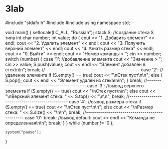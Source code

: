 # 3lab

#include "stdafx.h"
#include <iostream>
#include <stack>
using namespace std;

void main()
{
	setlocale(LC_ALL, "Russian");
	stack <int> S; //создание стека S типа int
	char number; int value;
	do
	{
		cout << "1. Добавить элемент" << endl;
		cout << "2. Удалить элемент" << endl;
		cout << "3. Получить верхний элемент" << endl;
		cout << "4. Узнать размер стека" << endl;
		cout << "0. Выйти" << endl;
		cout << "Номер команды > "; cin >> number;
		switch (number)
		{
		case '1': //добавление элемента
			cout << "Значение > "; cin >> value;
			S.push(value); cout << endl << "Элемент добавлен в стек\n\n";
			break;
			//-----------------------------------------------
		case '2': //удаление элемента
			if (S.empty() == true) cout << "\nСтек пуст\n\n";
			else
			{
				S.pop(); cout << endl << "Элемент удален из стека\n\n";
			} break;
			//-----------------------------------------------
		case '3': //вывод верхнего элемента
			if (S.empty() == true) cout << "\nСтек пуст\n\n";
			else cout << "\nВерхний элемент стека: " << S.top() << "\n\n";
			break;
			//-----------------------------------------------
		case '4': //вывод размера стека
			if (S.empty() == true) cout << "\nСтек пуст\n\n";
			else cout << "\nРазмер стека: " << S.size() << "\n\n";
			break;
			//-----------------------------------------------
		case '0': break; //выход
		default: cout << endl << "Команда не определенная\n\n";
			break;
		}
	} while (number != '0');

	system("pause");
}
